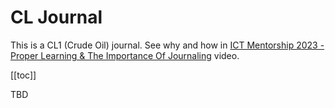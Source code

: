 # CL Journal
This is a CL1 (Crude Oil) journal. See why and how in
[ICT Mentorship 2023 - Proper Learning & The Importance Of Journaling](https://youtu.be/FQqwmDJOtxk) video.

<!-- nvm install --default 20.9.0 ; bun dev -->

[[toc]]

TBD
